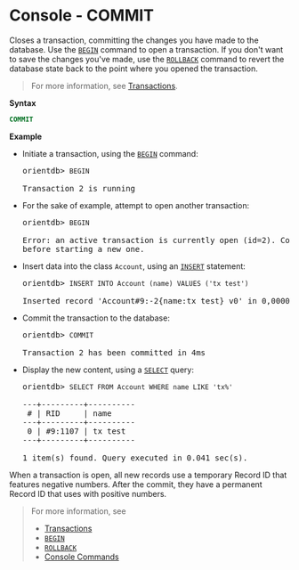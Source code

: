# Console - COMMIT

Closes a transaction, committing the changes you have made to the database.  Use the [`BEGIN`](Console-Command-Begin.md) command to open a transaction.  If you don't want to save the changes you've made, use the [`ROLLBACK`](Console-Command-Rollback.md) command to revert the database state back to the point where you opened the transaction.

>For more information, see [Transactions](Transactions.md).

**Syntax**

```sql
COMMIT
```

**Example**

- Initiate a transaction, using the [`BEGIN`](Console-Command-Begin.md) command:

  <pre>
  orientdb> <code class="lang-sql userinput">BEGIN</code>

  Transaction 2 is running
  </pre>

- For the sake of example, attempt to open another transaction:

  <pre>
  orientdb> <code class="lang-sql userinput">BEGIN</code>

  Error: an active transaction is currently open (id=2). Commit or rollback 
  before starting a new one.
  </pre>

- Insert data into the class `Account`, using an [`INSERT`](SQL-Insert.md) statement:

  <pre>
  orientdb> <code class="lang-sql userinput">INSERT INTO Account (name) VALUES ('tx test')</code>

  Inserted record 'Account#9:-2{name:tx test} v0' in 0,000000 sec(s).
  </pre>

- Commit the transaction to the database:

  <pre>
  orientdb> <code class="lang-sql userinput">COMMIT</code>

  Transaction 2 has been committed in 4ms
  </pre>

- Display the new content, using a [`SELECT`](SQL-Query.md) query:

  <pre>
  orientdb> <code class="lang-sql userinput">SELECT FROM Account WHERE name LIKE 'tx%'</code>

  ---+---------+----------
   # | RID     | name
  ---+---------+----------
   0 | #9:1107 | tx test
  ---+---------+----------

  1 item(s) found. Query executed in 0.041 sec(s).
  </pre>

When a transaction is open, all new records use a temporary Record ID that features negative numbers.  After the commit, they have a permanent Record ID that uses with positive numbers.

>For more information, see
>- [Transactions](Transactions.md)
>- [`BEGIN`](Console-Command-Begin.md)
>- [`ROLLBACK`](Console-Command-Rollback.md)
>- [Console Commands](Console-Commands.md)
